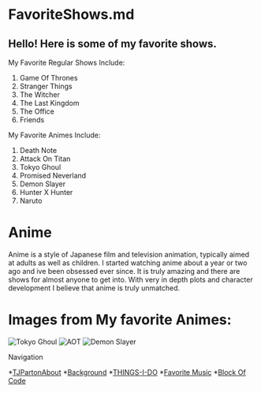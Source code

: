 # FavoriteShows.md
## Hello! Here is some of my favorite shows.

My Favorite Regular Shows Include:
1. Game Of Thrones
1. Stranger Things
1. The Witcher
1. The Last Kingdom
1. The Office
1. Friends

My Favorite Animes Include:
1. Death Note
2. Attack On Titan
3. Tokyo Ghoul
4. Promised Neverland
5. Demon Slayer
6. Hunter X Hunter
7. Naruto


# Anime

Anime is a style of Japanese film and television animation, typically aimed at adults as well as children. I started watching anime about a year or two ago and ive been obsessed ever since. It is truly amazing and there are shows for almost anyone to get into. With very in depth plots and character development I believe that anime is truly unmatched.

# Images from My favorite Animes:

![Tokyo Ghoul](https://animehunch.com/wp-content/uploads/2020/10/Kaneki-Aogiri-Tree-768x432.jpg)
![AOT](https://cdn.mos.cms.futurecdn.net/mjJgzfRvgyWSMkrZykS4u6.jpg)
![Demon Slayer](https://assets3.thrillist.com/v1/image/2949055/1200x630/flatten;crop_down;jpeg_quality=70)

 Navigation

*[TJPartonAbout](README.md)
*[Background](BACKGROUND.md)
*[THINGS-I-DO](THINGS-I-DO.md)
*[Favorite Music](FAVORITE-MUSIC.md)
*[Block Of Code](BlockOfCode.md)
